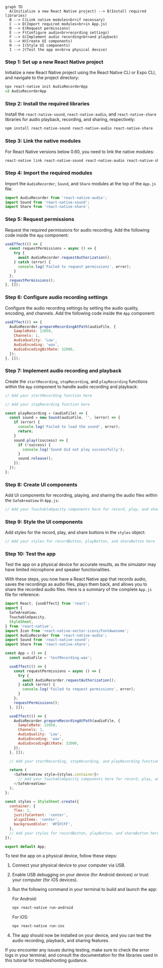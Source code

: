 
```mermaid
graph TD
  A(Initialize a new React Native project) --> B(Install required libraries)
  B --> C(Link native modules<br>if necessary)
  C --> D(Import required modules<br>in App.js)
  D --> E(Request permissions)
  E --> F(Configure audio<br>recording settings)
  F --> G(Implement audio recording<br>and playback)
  G --> H(Create UI components)
  H --> I(Style UI components)
  I --> J(Test the app on<br>a physical device)
```


### Step 1: Set up a new React Native project

Initialize a new React Native project using the React Native CLI or Expo CLI, and navigate to the project directory:

```bash
npx react-native init AudioRecorderApp
cd AudioRecorderApp
```

### Step 2: Install the required libraries

Install the `react-native-sound`, `react-native-audio`, and `react-native-share` libraries for audio playback, recording, and sharing, respectively:

```bash
npm install react-native-sound react-native-audio react-native-share
```

### Step 3: Link the native modules

For React Native versions below 0.60, you need to link the native modules:

```bash
react-native link react-native-sound react-native-audio react-native-share
```

### Step 4: Import the required modules

Import the `AudioRecorder`, `Sound`, and `Share` modules at the top of the `App.js` file:

```javascript
import AudioRecorder from 'react-native-audio';
import Sound from 'react-native-sound';
import Share from 'react-native-share';
```

### Step 5: Request permissions

Request the required permissions for audio recording. Add the following code inside the `App` component:

```javascript
useEffect(() => {
  const requestPermissions = async () => {
    try {
      await AudioRecorder.requestAuthorization();
    } catch (error) {
      console.log('Failed to request permissions', error);
    }
  };
  requestPermissions();
}, []);
```

### Step 6: Configure audio recording settings

Configure the audio recording settings by setting the audio quality, encoding, and channels. Add the following code inside the `App` component:

```javascript
useEffect(() => {
  AudioRecorder.prepareRecordingAtPath(audioFile, {
    SampleRate: 22050,
    Channels: 1,
    AudioQuality: 'Low',
    AudioEncoding: 'wav',
    AudioEncodingBitRate: 32000,
  });
}, []);
```

### Step 7: Implement audio recording and playback

Create the `startRecording`, `stopRecording`, and `playRecording` functions within the `App` component to handle audio recording and playback:

```javascript
// Add your startRecording function here

// Add your stopRecording function here

const playRecording = (audioFile) => {
  const sound = new Sound(audioFile, '', (error) => {
    if (error) {
      console.log('Failed to load the sound', error);
      return;
    }
    sound.play((success) => {
      if (!success) {
        console.log('Sound did not play successfully');
      }
      sound.release();
    });
  });
};
```

### Step 8: Create UI components

Add UI components for recording, playing, and sharing the audio files within the `SafeAreaView` in `App.js`:

```javascript
// Add your TouchableOpacity components here for record, play, and share buttons
```

### Step 9: Style the UI components

Add styles for the record, play, and share buttons in the `styles` object:

```javascript
// Add your styles for recordButton, playButton, and shareButton here
```

### Step 10: Test the app

Test the app on a physical device for accurate results, as the simulator may have limited microphone and speaker functionalities.

With these steps, you now have a React Native app that records audio, saves the recordings as audio files, plays them back, and allows you to share the recorded audio files. Here is a summary of the complete `App.js` file for reference:

```javascript
import React, {useEffect} from 'react';
import {
  SafeAreaView,
  TouchableOpacity,
  StyleSheet,
} from 'react-native';
import Icon from 'react-native-vector-icons/FontAwesome';
import AudioRecorder from 'react-native-audio';
import Sound from 'react-native-sound';
import Share from 'react-native-share';

const App = () => {
  const audioFile = 'testRecording.wav';

  useEffect(() => {
    const requestPermissions = async () => {
      try {
        await AudioRecorder.requestAuthorization();
      } catch (error) {
        console.log('Failed to request permissions', error);
      }
    };
    requestPermissions();
  }, []);

  useEffect(() => {
    AudioRecorder.prepareRecordingAtPath(audioFile, {
      SampleRate: 22050,
      Channels: 1,
      AudioQuality: 'Low',
      AudioEncoding: 'wav',
      AudioEncodingBitRate: 32000,
    });
  }, []);

  // Add your startRecording, stopRecording, and playRecording functions here

  return (
    <SafeAreaView style={styles.container}>
      // Add your TouchableOpacity components here for record, play, and share buttons
    </SafeAreaView>
  );
};

const styles = StyleSheet.create({
  container: {
    flex: 1,
    justifyContent: 'center',
    alignItems: 'center',
    backgroundColor: '#F5FCFF',
  },
  // Add your styles for recordButton, playButton, and shareButton here
});

export default App;
```

To test the app on a physical device, follow these steps:

1.  Connect your physical device to your computer via USB.
    
2.  Enable USB debugging on your device (for Android devices) or trust your computer (for iOS devices).
    
3.  Run the following command in your terminal to build and launch the app:
    
    For Android:
    
    ```bash
    npx react-native run-android
    ```
    
    For iOS:
    
    ```bash
    npx react-native run-ios
    ```
    
4.  The app should now be installed on your device, and you can test the audio recording, playback, and sharing features.
    

If you encounter any issues during testing, make sure to check the error logs in your terminal, and consult the documentation for the libraries used in this tutorial for troubleshooting guidance.
